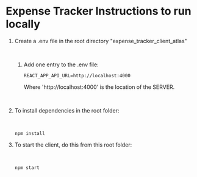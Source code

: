 # Expense Tracker Instructions to run locally
1. Create a .env file in the root directory "expense_tracker_client_atlas"<p>&nbsp;</p>
   1. Add one entry to the .env file:  
        ````
        REACT_APP_API_URL=http://localhost:4000
        ```` 
        Where 'http://localhost:4000' is the location of the SERVER.  <p>&nbsp;</p>
2. To install dependencies in the root folder:<p>&nbsp;</p>
    ````
    npm install
    ````  
3. To start the client, do this from this root folder:<p>&nbsp;</p>
    ````
    npm start
    ````